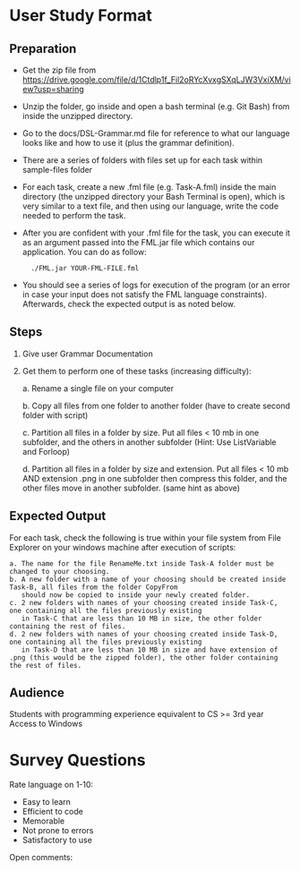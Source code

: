 # User Study Format

## Preparation

- Get the zip file from https://drive.google.com/file/d/1Ctdlp1f_Fil2oRYcXvxgSXqLJW3VxiXM/view?usp=sharing
- Unzip the folder, go inside and open a bash terminal (e.g. Git Bash) from inside the unzipped directory.
- Go to the docs/DSL-Grammar.md file for reference to what our language looks like and how to use it (plus the grammar definition).
- There are a series of folders with files set up for each task within sample-files folder
- For each task, create a new .fml file (e.g. Task-A.fml) inside the main directory (the unzipped directory your Bash Terminal is open), which is very similar to a text file, and then using our language, write the code needed to perform the task.
- After you are confident with your .fml file for the task, you can execute it as an argument passed into the FML.jar file which contains our application. You can do as follow:

        ./FML.jar YOUR-FML-FILE.fml

- You should see a series of logs for execution of the program (or an error in case your input does not satisfy the FML language constraints). Afterwards, check the expected output is as noted below.


## Steps

1. Give user Grammar Documentation
2. Get them to perform one of these tasks (increasing difficulty):

    a. Rename a single file on your computer
    
    b. Copy all files from one folder to another folder (have to create second folder with script)
    
    c. Partition all files in a folder by size. Put all files < 10 mb in one subfolder, and the others in another subfolder (Hint: Use ListVariable and Forloop)

    d. Partition all files in a folder by size and extension. Put all files < 10 mb AND extension .png in one subfolder then compress this folder, 
    and the other files move in another subfolder. (same hint as above)


## Expected Output
For each task, check the following is true within your file system from File Explorer on your windows machine after execution of scripts:

    a. The name for the file RenameMe.txt inside Task-A folder must be changed to your choosing.
    b. A new folder with a name of your choosing should be created inside Task-B, all files from the folder CopyFrom
       should now be copied to inside your newly created folder.
    c. 2 new folders with names of your choosing created inside Task-C, one containing all the files previously existing
       in Task-C that are less than 10 MB in size, the other folder containing the rest of files.
    d. 2 new folders with names of your choosing created inside Task-D, one containing all the files previously existing
       in Task-D that are less than 10 MB in size and have extension of .png (this would be the zipped folder), the other folder containing the rest of files.



## Audience

Students with programming experience equivalent to CS >= 3rd year
Access to Windows

# Survey Questions

Rate language on 1-10:

* Easy to learn
* Efficient to code
* Memorable
* Not prone to errors
* Satisfactory to use

Open comments:

